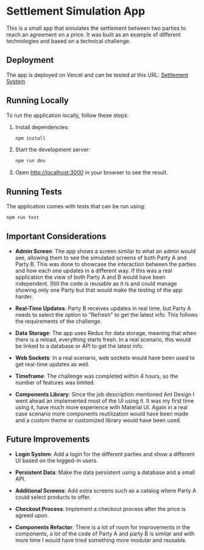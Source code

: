 
# Settlement Simulation App

This is a small app that simulates the settlement between two parties to reach an agreement on a price. It was built as an example of different technologies and based on a technical challenge.

## Deployment

The app is deployed on Vercel and can be tested at this URL: [Settlement System](https://settlersystem.vercel.app/)

## Running Locally

To run the application locally, follow these steps:

1. Install dependencies:
   ```bash
   npm install
   ```

2. Start the development server:
   ```bash
   npm run dev
   ```

3. Open [http://localhost:3000](http://localhost:3000) in your browser to see the result.

## Running Tests

The application comes with tests that can be run using:
```bash
npm run test
```

## Important Considerations

- **Admin Screen**: The app shows a screen similar to what an admin would see, allowing them to see the simulated screens of both Party A and Party B. This was done to showcase the interaction between the parties and how each one updates in a different way. If this was a real application the view of both Party A and B would have been independent. Still the code is reusable as it is and could manage showing only one Party but that would make the testing of the app harder. 
  
- **Real-Time Updates**: Party B receives updates in real time, but Party A needs to select the option to "Refresh" to get the latest info. This follows the requirements of the challenge.

- **Data Storage**: The app uses Redux for data storage, meaning that when there is a reload, everything starts fresh. In a real scenario, this would be linked to a database or API to get the latest info.

- **Web Sockets**: In a real scenario, web sockets would have been used to get real-time updates as well.

- **Timeframe**: The challenge was completed within 4 hours, so the number of features was limited.

-  **Components Library**: Since the job description mentioned Ant Design I went ahead an implemented most of the UI using it. It was my first time using it, have much more experience with Material UI. Again in a real case scenario more components reutilization would have been made and a custom theme or customized library would have been used.  

## Future Improvements

- **Login System**: Add a login for the different parties and show a different UI based on the logged-in users.

- **Persistent Data**: Make the data persistent using a database and a small API.

- **Additional Screens**: Add extra screens such as a catalog where Party A could select products to offer.

- **Checkout Process**: Implement a checkout process after the price is agreed upon.

- **Components Refactor**: There is a lot of room for improvements in the components, a lot of the code of Party A and party B is similar and with more time I would have tried something more modular and reusable.



